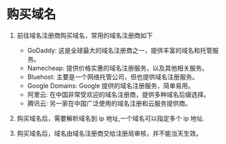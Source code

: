 # 购买域名

1. 前往域名注册商购买域名，常用的域名注册商如下

   - GoDaddy: 这是全球最大的域名注册商之一，提供丰富的域名和托管服务。
   - Namecheap: 提供价格实惠的域名注册服务，以及其他相关服务。
   - Bluehost: 主要是一个网络托管公司，但也提供域名注册服务。
   - Google Domains: Google 提供的域名注册服务，简单易用。
   - 阿里云: 在中国非常受欢迎的域名注册商，提供多种域名后缀选择。
   - 腾讯云: 另一家在中国广泛使用的域名注册和云服务提供商。

2. 购买域名后，需要解析域名到 ip 地址,一个域名可以指定多个 ip 地址.
3. 购买域名后，域名由域名注册商交给注册局审核，并不能当天生效。
